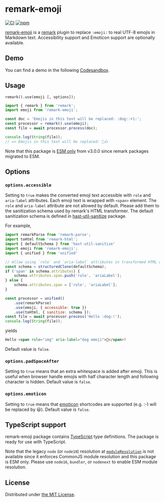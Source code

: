 remark-emoji
============
[![CI][ci-badge]][ci]
[![npm][npm-badge]][npm]

[remark-emoji][npm] is a [remark](https://github.com/remarkjs/remark) plugin to replace `:emoji:` to real UTF-8
emojis in Markdown text. Accessibility support and Emoticon support are optionally available.

## Demo

You can find a demo in the following [Codesandbox](https://codesandbox.io/s/remark-emoji-example-osvyi).

## Usage

```
remark().use(emoji [, options]);
```

```javascript
import { remark } from 'remark';
import emoji from 'remark-emoji';

const doc = 'Emojis in this text will be replaced: :dog::+1:';
const processor = remark().use(emoji);
const file = await processor.process(doc);

console.log(String(file));
// => Emojis in this text will be replaced: 🐶👍
```

Note that this package is [ESM only][esm-only] from v3.0.0 since remark packages migrated to ESM.

## Options

### `options.accessible`

Setting to `true` makes the converted emoji text accessible with `role` and `aria-label` attributes. Each emoji
text is wrapped with `<span>` element. The `role` and `aria-label` attribute are not allowed by default. Please
add them to the sanitization schema used by remark's HTML transformer. The default sanitization schema is defined
in [hast-util-sanitize](https://www.npmjs.com/package/hast-util-sanitize) package.

For example,

```javascript
import remarkParse from 'remark-parse';
import toHtml from 'remark-html';
import { defaultSchema } from 'hast-util-sanitize'
import emoji from 'remark-emoji';
import { unified } from 'unified'

// Allow using `role` and `aria-label` attributes in transformed HTML document
const schema = structuredClone(defaultSchema);
if ('span' in schema.attributes) {
    schema.attributes.span.push('role', 'ariaLabel');
} else {
    schema.attributes.span = ['role', 'ariaLabel'];
}

const processor = unified()
    .use(remarkParse)
    .use(emoji, { accessible: true })
    .use(toHtml, { sanitize: schema });
const file = await processor.process('Hello :dog:!');
console.log(String(file));
```

yields

```html
Hello <span role="img" aria-label="dog emoji">🐶</span>!
```

Default value is `false`.

### `options.padSpaceAfter`

Setting to `true` means that an extra whitespace is added after emoji.
This is useful when browser handle emojis with half character length and following character is hidden.
Default value is `false`.

### `options.emoticon`

Setting to `true` means that [emoticon](https://www.npmjs.com/package/emoticon) shortcodes are supported (e.g. :-)
will be replaced by 😃). Default value is `false`.

## TypeScript support

remark-emoji package contains [TypeScript](https://www.typescriptlang.org/) type definitions. The package is ready
for use with TypeScript.

Note that the legacy `node` (or `node10`) resolution at [`moduleResolution`](https://www.typescriptlang.org/tsconfig#moduleResolution)
is not available since it enforces CommonJS module resolution and this package is ESM only. Please use `node16`,
`bundler`, or `nodenext` to enable ESM module resolution.

## License

Distributed under [the MIT License](LICENSE).



[ci-badge]: https://github.com/rhysd/remark-emoji/actions/workflows/ci.yml/badge.svg
[ci]: https://github.com/rhysd/remark-emoji/actions/workflows/ci.yml
[npm-badge]: https://badge.fury.io/js/remark-emoji.svg
[npm]: https://www.npmjs.com/package/remark-emoji
[esm-only]: https://gist.github.com/sindresorhus/a39789f98801d908bbc7ff3ecc99d99c

